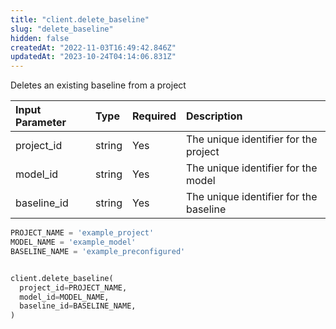 ```yaml
---
title: "client.delete_baseline"
slug: "delete_baseline"
hidden: false
createdAt: "2022-11-03T16:49:42.846Z"
updatedAt: "2023-10-24T04:14:06.831Z"
---
```

Deletes an existing baseline from a project

| Input Parameter | Type   | Required | Description                            |
| :-------------- | :----- | :------- | :------------------------------------- |
| project_id      | string | Yes      | The unique identifier for the project  |
| model_id        | string | Yes      | The unique identifier for the model    |
| baseline_id     | string | Yes      | The unique identifier for the baseline |

```python Usage
PROJECT_NAME = 'example_project'
MODEL_NAME = 'example_model'
BASELINE_NAME = 'example_preconfigured'


client.delete_baseline(
  project_id=PROJECT_NAME,
  model_id=MODEL_NAME,
  baseline_id=BASELINE_NAME,
)
```